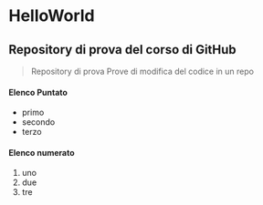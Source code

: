 # HelloWorld
## Repository di prova del corso di GitHub
> Repository di prova
Prove di modifica del codice in un repo
#### Elenco Puntato
- primo 
- secondo
- terzo

#### Elenco numerato
1. uno
2. due
3. tre
